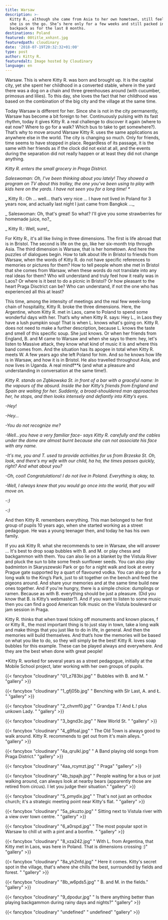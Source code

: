 ```yaml
---
title: Warsaw
description: >-
  Kitty R., although she came from Asia to her own hometown, still feels that
  she is on the go. She’s here only for a few weeks and still packed in the same
  backpack as for the last 8 months.
destinations: Poland
featured: 00title_xnhznt.jpg
featuredpath: cloudinary
date: '2018-07-19T20:32:32+01:00'
type: post
author: Kitty R.
featuredalt: Image hosted by Cloudinary
language: en
---
```

Warsaw. This is where Kitty R. was born and brought up. It is the capital city, yet she spent her childhood in a converted stable, where in the yard there was a dog on a chain and three greenhouses around (with cucumber, primosus and lilies). To this day, she loves the fact that her childhood was based on the combination of the big city and the village at the same time.

Today Warsaw is different for her. Since she is not in the city permanently, Warsaw has become a bit foreign to her. Continuously pulsing with its fast rhythm, today it gives Kitty R. a real challenge to discover it again (where to eat now? Where to go for a walk? Which bus to take to get somewhere?). That’s why to move around Warsaw Kitty R. uses the same applications as anywhere else in the world. The city is changing so much. Only for friends, time seems to have stopped in place. Regardless of its passage, it is the same with her friends as if the clock did not exist at all, and the events during the separation did not really happen or at least they did not change anything.

_Kitty R. enters the small grocery in Praga District._

_Saleswoman: Oh, I've been thinking about you lately! They showed a program on TV about this trolley, the one you’ve been using to play with kids here on the yards. I have not seen you for a long time! *_

_
Kitty R.: Oh ... well… that’s very nice ... I have not lived in Poland for 3 years now, and actually last night I just came from Bangkok ..._

_
Saleswoman: Oh, that's great! So what? I'll give you some strawberries for homemade juice, no?_

_
Kitty R.: Well, sure!_

For Kitty R., it's all like living in three dimensions. The first is life abroad that is in Bristol. The second is life on the go, like her six-month trip through Asia. The third dimension is Warsaw, that is her hometown. And here the puzzles of dialogues begin. How to talk about life in Bristol to friends from Warsaw, when the words of Kitty R. do not have specific references to memories or pictures for them? How to tell people whom she met in Bristol that she comes from Warsaw, when these words do not translate into any real ideas for them? Who will understand and truly feel how it really was in Laos? Or where is it best to do a picnic in Bristol? Or how pleasant to the heart Praga Disctrict can be? Who can understand, if not the one who has experienced all this at least?

This time, among the intensity of meetings and the real few week-long chain of hospitality, Kitty R. broke the three dimensions. Here, the Argentine, whom Kitty R. met in Laos, came to Poland to spend some wonderful days with her. That’s why when Kitty R. says: Hey L.,  in Laos they have a lush pumpkin soup! That is when L. knows what's going on. Kitty R. does not need to make a further description, because L. knows the taste and smell of this specific soup. She just knows. Or when her friends from England, B. and M came to Warsaw and when she says to them: hey, let's listen to Massive attack, they know what kind of music it is and where this band comes from. And the situation has its apogee in total when Kitty R. meets W.  A few years ago she left Poland for him. And so he knows how life is in Warsaw, and how it is in Bristol. He also travelled throughout Asia, and now lives in Uganda. A real mindf\*\*k (and what a pleasure and understanding in conversation at the same time!).

_Kitty R. stands on Ząbkowska St. in front of a bar with a graceful name: In the vapours of the absurd. Inside the bar Kitty’s friends from England and Spain are waiting for her. Suddenly, a broad-shouldered man approaches her, he stops, and then looks intensely and defiantly into Kitty’s eyes._

_\-Hey!_

_\-Hey…_

_\-You do not recognize me?_

_\-Well...you have a very familiar face- says Kitty R. carefully and the cables under the dome are almost burnt because she can not associate his face with any name._

_\-It's me, you and T. used to provide activities for us from Brzeska St. Oh, look, and there's my wife with our child, ha ha, the times passes quickly, right? And what about you?_

_\-Oh, cool! Congratulations! I do not live in Poland. Everything is okay, ta._

_\-Well, I always knew that you would go once into the world, that you will move on._

_\-:)_

_\-:)_

And then Kitty R. remembers everything. This man belonged to her first group of pupils 10 years ago, when she started working as a street pedagogue. He was a young teenager then, and today he has his own family.

If you ask Kitty R. what she recommends to see in Warsaw, she will answer ...
It's best to drop soap bubbles with B. and M. or play chess and backgammon with them. You can also lie on a blanket by the Vistula River and pluck the sun to bite some fresh sunflower seeds.
You can also play badminton in Skaryszewski Park or go for a night walk and look at every Prague gate supported by a quart of flavoured vodka. You can also go for a long walk to the King’s Park, just to sit together on the bench and feed the pigeons around. And share your memories and at the same time build new ones together.
And if you're hungry, there is a simple choice: dumplings or ramen. Because as with B. everything should be just a pleasure. (Did you know that B. is Kitty’s webmaster?). And if you want to listen to some music then you can find a good American folk music on the Vistula boulevard or jam session in Praga.

Kitty R. thinks that when travel ticking off monuments and known places, f or Kitty R., the most important thing is to just stay in town, take a long walk and make things that you just like to do in life, in general. And then the memories will build themselves. And that’s how the memories will be based on what you like to do, so they will simply be the best!
Kitty R. loves soap bubbles for this example. These can be played always and everywhere. And they are the best when done with great people!

\*Kitty R. worked for several years as a street pedagogue, initially at the Mobile School project, later working with her own groups of pupils.



{{< fancybox "cloudinary" "01_z783bi.jpg" " Bubbles with B. and M. " "gallery" >}}

{{< fancybox "cloudinary" "1_gfj05b.jpg" " Benching with SIr Last, A. and Ł. " "gallery" >}}



{{< fancybox "cloudinary" "2_chvmf0.jpg" " Grandpa T.! And Ł.! plus unkown Lady. " "gallery" >}}

{{< fancybox "cloudinary" "3_bgnd3c.jpg" " New World St. " "gallery" >}}

{{< fancybox "cloudinary" "4_g9foal.jpg" " The Old Town is always good to walk around. Kitty R. recommends to get out from it's main alleys. " "gallery" >}}

{{< fancybox "cloudinary" "4a_qrulkl.jpg" " A Band playing old songs from Praga District." "gallery" >}}

{{< fancybox "cloudinary" "4aa_rcymzt.jpg" " Praga" "gallery" >}}

{{< fancybox "cloudinary" "4b_tspajh.jpg" " People waiting for a bus or just walking around, can always look at nearby bears (apparently those are retired from circus). I let you judge their situation." "gallery" >}}

{{< fancybox "cloudinary" "5_pmydix.jpg" " That's not just an orthodox church; it's a strategic meeting point near Kitty's flat. " "gallery" >}}

{{< fancybox "cloudinary" "5a_pkuzto.jpg" " Sitting next to Vistula river with a view over town centre. " "gallery" >}}

{{< fancybox "cloudinary" "6_a0rspd.jpg" " The most popular spot in Warsaw to chill ut with a pint and a bonfire. " "gallery" >}}

{{< fancybox "cloudinary" "8_vza242.jpg" " With L. from Argentina, that Kitty met in Laos, was here in Poland. That is dimensions crossing :)" "gallery" >}}

{{< fancybox "cloudinary" "8a_yh2nfd.jpg" " Here it comes. Kitty's secret spot in the village, that's where she chills the best, surrounded by fields and forest. " "gallery" >}}

{{< fancybox "cloudinary" "8b_w6pds5.jpg" " B. and M. in the fields." "gallery" >}}

{{< fancybox "cloudinary" "9_dpodur.jpg" " Is there anything better than playing backgammon during rainy days and nights?" "gallery" >}}

{{< fancybox "cloudinary" "undefined" " undefined" "gallery" >}}
